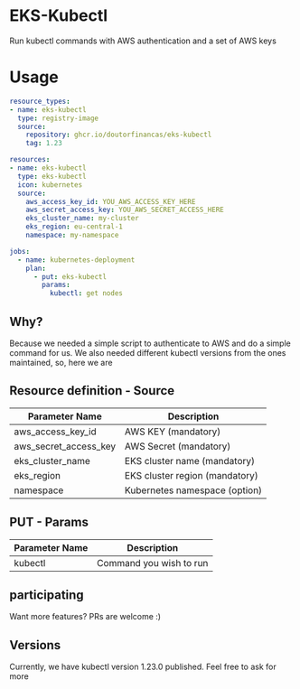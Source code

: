 # EKS-Kubectl
Run kubectl commands with AWS authentication and a set of AWS keys

# Usage 
```yaml
resource_types:
- name: eks-kubectl
  type: registry-image
  source:
    repository: ghcr.io/doutorfinancas/eks-kubectl
    tag: 1.23

resources:
- name: eks-kubectl
  type: eks-kubectl
  icon: kubernetes
  source:
    aws_access_key_id: YOU_AWS_ACCESS_KEY_HERE
    aws_secret_access_key: YOU_AWS_SECRET_ACCESS_HERE
    eks_cluster_name: my-cluster
    eks_region: eu-central-1
    namespace: my-namespace

jobs:
  - name: kubernetes-deployment
    plan:
      - put: eks-kubectl
        params:
          kubectl: get nodes
```

## Why?
Because we needed a simple script to authenticate to AWS and do a simple command for us.
We also needed different kubectl versions from the ones maintained, so, here we are

## Resource definition - Source
| Parameter Name        | Description                    |
|-----------------------|--------------------------------|
| aws_access_key_id     | AWS KEY (mandatory)            |
| aws_secret_access_key | AWS Secret (mandatory)         |
| eks_cluster_name      | EKS cluster name (mandatory)   |
| eks_region            | EKS cluster region (mandatory) |
| namespace             | Kubernetes namespace (option)  |

## PUT - Params
| Parameter Name | Description             |
|----------------|-------------------------|
| kubectl        | Command you wish to run |

## participating
Want more features? PRs are welcome :)

## Versions
Currently, we have kubectl version 1.23.0 published. Feel free to ask for more
